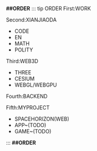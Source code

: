
**##ORDER**
::: tip ORDER
First:WORK

Second:XIANJIAODA
  - CODE
  - EN
  - MATH
  - POLITY

Third:WEB3D
  - THREE
  - CESIUM
  - WEBGL/WEBGPU

Fourth:BACKEND

Fifth:MYPROJECT
  - SPACEHORIZON(WEB)
  - APP~(TODO)
  - GAME~(TODO)
  
:::
**##ORDER**